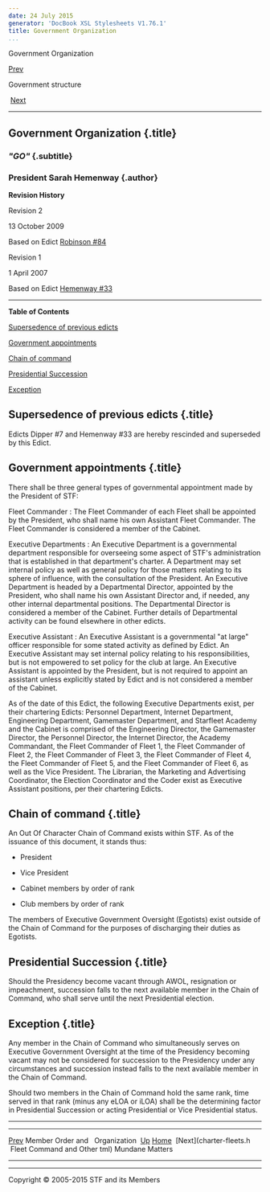 ```yaml
---
date: 24 July 2015
generator: 'DocBook XSL Stylesheets V1.76.1'
title: Government Organization
...
```


Government Organization

[Prev](charter-moo.html) 

Government structure

 [Next](charter-fleets.html)

* * * * *

Government Organization {.title}
-----------------------

### *"GO"* {.subtitle}

### President Sarah Hemenway {.author}

**Revision History**

Revision 2

13 October 2009

Based on Edict [Robinson
\#84](http://www.star-fleet.com/prez/edicts/robinson/#e84)

Revision 1

1 April 2007

Based on Edict [Hemenway
\#33](http://www.star-fleet.com/prez/edicts/hemenway/#e33)

* * * * *

**Table of Contents**

[Supersedence of previous edicts](charter-go.html#idp140478692561504)

[Government appointments](charter-go.html#idp140478692562752)

[Chain of command](charter-go.html#idp140478692570688)

[Presidential Succession](charter-go.html#idp140478692574928)

[Exception](charter-go.html#idp140478692576288)

Supersedence of previous edicts {.title}
-------------------------------

Edicts Dipper \#7 and Hemenway \#33 are hereby rescinded and superseded
by this Edict.

Government appointments {.title}
-----------------------

There shall be three general types of governmental appointment made by
the President of STF:

 Fleet Commander 
:   The Fleet Commander of each Fleet shall be appointed by the
    President, who shall name his own Assistant Fleet Commander. The
    Fleet Commander is considered a member of the Cabinet.

 Executive Departments 
:   An Executive Department is a governmental department responsible for
    overseeing some aspect of STF's administration that is established
    in that department's charter. A Department may set internal policy
    as well as general policy for those matters relating to its sphere
    of influence, with the consultation of the President. An Executive
    Department is headed by a Departmental Director, appointed by the
    President, who shall name his own Assistant Director and, if needed,
    any other internal departmental positions. The Departmental Director
    is considered a member of the Cabinet. Further details of
    Departmental activity can be found elsewhere in other edicts.

 Executive Assistant 
:   An Executive Assistant is a governmental "at large" officer
    responsible for some stated activity as defined by Edict. An
    Executive Assistant may set internal policy relating to his
    responsibilities, but is not empowered to set policy for the club at
    large. An Executive Assistant is appointed by the President, but is
    not required to appoint an assistant unless explicitly stated by
    Edict and is not considered a member of the Cabinet.

As of the date of this Edict, the following Executive Departments exist,
per their chartering Edicts: Personnel Department, Internet Department,
Engineering Department, Gamemaster Department, and Starfleet Academy and
the Cabinet is comprised of the Engineering Director, the Gamemaster
Director, the Personnel Director, the Internet Director, the Academy
Commandant, the Fleet Commander of Fleet 1, the Fleet Commander of Fleet
2, the Fleet Commander of Fleet 3, the Fleet Commander of Fleet 4, the
Fleet Commander of Fleet 5, and the Fleet Commander of Fleet 6, as well
as the Vice President. The Librarian, the Marketing and Advertising
Coordinator, the Election Coordinator and the Coder exist as Executive
Assistant positions, per their chartering Edicts.

Chain of command {.title}
----------------

An Out Of Character Chain of Command exists within STF. As of the
issuance of this document, it stands thus:

-   President

-   Vice President

-   Cabinet members by order of rank

-   Club members by order of rank

The members of Executive Government Oversight (Egotists) exist outside
of the Chain of Command for the purposes of discharging their duties as
Egotists.

Presidential Succession {.title}
-----------------------

Should the Presidency become vacant through AWOL, resignation or
impeachment, succession falls to the next available member in the Chain
of Command, who shall serve until the next Presidential election.

Exception {.title}
---------

Any member in the Chain of Command who simultaneously serves on
Executive Government Oversight at the time of the Presidency becoming
vacant may not be considered for succession to the Presidency under any
circumstances and succession instead falls to the next available member
in the Chain of Command.

Should two members in the Chain of Command hold the same rank, time
served in that rank (minus any eLOA or iLOA) shall be the determining
factor in Presidential Succession or acting Presidential or Vice
Presidential status.

* * * * *

  ------------------------ ------------------------ ------------------------
  [Prev](charter-moo.html) Member Order and
                           Organization 
  [Up](govtstructure.html) [Home](../index.html)
   [Next](charter-fleets.h  Fleet Command and Other
  tml)                     Mundane Matters
  ------------------------ ------------------------ ------------------------

* * * * *

Copyright © 2005-2015 STF and its Members

